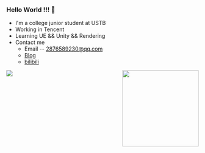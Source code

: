 ### Hello World !!! 👋

- I'm a college junior student at USTB
- Working in Tencent
- Learning UE && Unity && Rendering
- Contact me
  - Email -- 2876589230@qq.com
  - [Blog](http://154.8.195.244/)
  - [bilibili](https://space.bilibili.com/3546569741699590/channel/seriesdetail?sid=3719473)

  
<img align='right' src='https://camo.githubusercontent.com/c18ad7d1f4275841d1d83ecd438d3fe514b1788f171259834f73fda02c719205/68747470733a2f2f7061312e6e61727669692e636f6d2f363538302f383039386336653932303733373638383965656230353332643966356130373233633464373366355f68712e676966' width='200"'>

![](https://github-readme-stats.vercel.app/api/top-langs/?username=aolixin)

